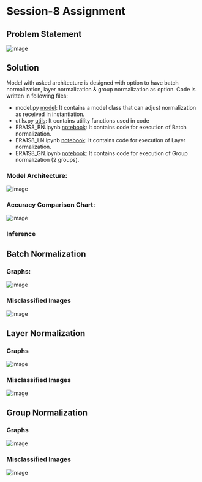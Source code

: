 # Session-8 Assignment

## Problem Statement

![image](https://github.com/MPGarg/ERA1_Session8/assets/120099863/59b457bb-bb09-4e16-bd07-a89d838268bd)

## Solution

Model with asked architecture is designed with option to have batch normalization, layer normalization & group normalization as option. Code is written in following files:

* model.py [model](model.py): It contains a model class that can adjust normalization as received in instantiation.
* utils.py [utils](utils.py): It contains utility functions used in code
* ERA1S8_BN.ipynb [notebook](ERA1S8_BN.ipynb): It contains code for execution of Batch normalization.
* ERA1S8_LN.ipynb [notebook](ERA1S8_LN.ipynb): It contains code for execution of Layer normalization.
* ERA1S8_GN.ipynb [notebook](ERA1S8_GN.ipynb): It contains code for execution of Group normalization (2 groups).

### Model Architecture:

![image](https://github.com/MPGarg/ERA1_Session8/assets/120099863/f84519e8-d781-40e9-a6fc-819811dbbdde)

### Accuracy Comparison Chart:

![image](https://github.com/MPGarg/ERA1_Session8/assets/120099863/93b9386f-eb2a-46b4-ba78-fc3c4b4862a7)

### Inference


## Batch Normalization 

### Graphs:

![image](https://github.com/MPGarg/ERA1_Session8/assets/120099863/7b920dea-920b-4310-a4a5-66d3783458db)

### Misclassified Images

![image](https://github.com/MPGarg/ERA1_Session8/assets/120099863/66b27cf7-aa79-4aa2-ab77-e139ddefafd3)

## Layer Normalization

### Graphs

![image](https://github.com/MPGarg/ERA1_Session8/assets/120099863/303fb736-125c-4ef1-b749-8c3d6bfe583a)

### Misclassified Images

![image](https://github.com/MPGarg/ERA1_Session8/assets/120099863/b8c431a8-7494-4291-85db-aa69fcb7233e)

## Group Normalization

### Graphs

![image](https://github.com/MPGarg/ERA1_Session8/assets/120099863/d5035b98-5cb2-4343-bea3-30426cf2df20)

### Misclassified Images

![image](https://github.com/MPGarg/ERA1_Session8/assets/120099863/5b82de7d-d6a5-4dd2-a498-c3d7d3432734)


